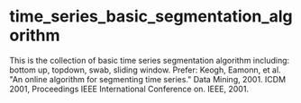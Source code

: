 # time_series_basic_segmentation_algorithm
This is the collection of basic time series segmentation algorithm including: bottom up, topdown, swab, sliding window. 
Prefer: Keogh, Eamonn, et al. "An online algorithm for segmenting time series." Data Mining, 2001. ICDM 2001, Proceedings IEEE International Conference on. IEEE, 2001.

